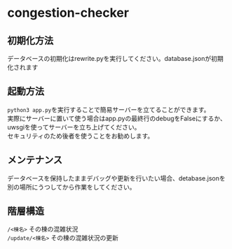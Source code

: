# congestion-checker

## 初期化方法
データベースの初期化はrewrite.pyを実行してください。database.jsonが初期化されます

## 起動方法
```python3 app.py```を実行することで簡易サーバーを立てることができます。  
実際にサーバーに置いて使う場合はapp.pyの最終行のdebugをFalseにするか、uwsgiを使ってサーバーを立ち上げてください。  
セキュリティのため後者を使うことをお勧めします。

## メンテナンス
データベースを保持したままデバッグや更新を行いたい場合、detabase.jsonを別の場所にうつしてから作業をしてください。

## 階層構造
```/<棟名>``` その棟の混雑状況  
```/update/<棟名>``` その棟の混雑状況の更新
